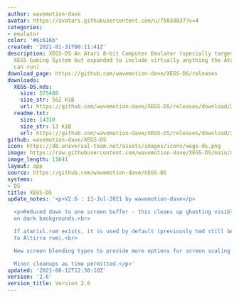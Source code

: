 ```yaml
---
author: wavemotion-dave
avatar: https://avatars.githubusercontent.com/u/75039837?v=4
categories:
- emulator
color: '#6c616b'
created: '2021-01-31T00:11:41Z'
description: XEGS-DS An Atari 8-bit Computer Emulator (specially targeted for the
  XEGS Gaming System but expanded to include virtually anything the Atari 8-bit computers
  can run)
download_page: https://github.com/wavemotion-dave/XEGS-DS/releases
downloads:
  XEGS-DS.nds:
    size: 575488
    size_str: 562 KiB
    url: https://github.com/wavemotion-dave/XEGS-DS/releases/download/2.6/XEGS-DS.nds
  readme.txt:
    size: 14310
    size_str: 13 KiB
    url: https://github.com/wavemotion-dave/XEGS-DS/releases/download/2.6/readme.txt
github: wavemotion-dave/XEGS-DS
icon: https://db.universal-team.net/assets/images/icons/xegs-ds.png
image: https://raw.githubusercontent.com/wavemotion-dave/XEGS-DS/main/arm9/gfx/bgTop.png
image_length: 11641
layout: app
source: https://github.com/wavemotion-dave/XEGS-DS
systems:
- DS
title: XEGS-DS
update_notes: '<p>V2.6 : 11-Jul-2021 by wavemotion-dave</p>

  <p>Reduced down to one screen buffer - this cleans up ghosting visible sometimes
  on dark backgrounds.<br>

  If atarixl.rom exists, it is used by default (previously had still been defaulting
  to Altirra rom).<br>

  New screen blending types to provide more options for screen scaling improvements.<br>

  Minor cleanups as time permitted.</p>'
updated: '2021-08-12T12:30:10Z'
version: '2.6'
version_title: Version 2.6
---
```

